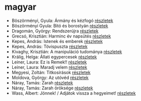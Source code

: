 # magyar

- Böszörményi, Gyula: Ármány ​és kézfogó [részletek](_details/%7Bopf.creator%7D.md#id_1565)
- Böszörményi Gyula: Bitó és borostyán [részletek](_details/%7Bopf.creator%7D.md#id_1578)
- Dragomán, György: Rendszerújra [részletek](_details/%7Bopf.creator%7D.md#id_1223)
- Grecsó, Krisztián: Harminc év napsütés [részletek](_details/%7Bopf.creator%7D.md#id_1227)
- Kepes, András: Istenek és emberek [részletek](_details/%7Bopf.creator%7D.md#id_1232)
- Kepes, András: Tövispuszta [részletek](_details/%7Bopf.creator%7D.md#id_109)
- Kivaghy, Krisztián: A manipuláció tudománya [részletek](_details/%7Bopf.creator%7D.md#id_293)
- Králig, Helga: Állati egypercesek [részletek](_details/%7Bopf.creator%7D.md#id_928)
- Leiner, Laura: Ez is Remek!! [részletek](_details/%7Bopf.creator%7D.md#id_1475)
- Leiner, Laura: Maradj velem [részletek](_details/%7Bopf.creator%7D.md#id_1477)
- Megyesi, Zoltán: Titkosírások [részletek](_details/%7Bopf.creator%7D.md#id_413)
- Moldova, György: Az utóvéd [részletek](_details/%7Bopf.creator%7D.md#id_1372)
- Náray, Tamás: Zarah [részletek](_details/%7Bopf.creator%7D.md#id_1234)
- Náray, Tamás: Zarah öröksége [részletek](_details/%7Bopf.creator%7D.md#id_1233)
- Wass, Albert: Jönnek! / Adjátok vissza a hegyeimet! [részletek](_details/%7Bopf.creator%7D.md#id_220)